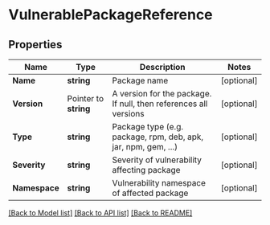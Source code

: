 # VulnerablePackageReference

## Properties

Name | Type | Description | Notes
------------ | ------------- | ------------- | -------------
**Name** | **string** | Package name | [optional] 
**Version** | Pointer to **string** | A version for the package. If null, then references all versions | [optional] 
**Type** | **string** | Package type (e.g. package, rpm, deb, apk, jar, npm, gem, ...) | [optional] 
**Severity** | **string** | Severity of vulnerability affecting package | [optional] 
**Namespace** | **string** | Vulnerability namespace of affected package | [optional] 

[[Back to Model list]](../README.md#documentation-for-models) [[Back to API list]](../README.md#documentation-for-api-endpoints) [[Back to README]](../README.md)


